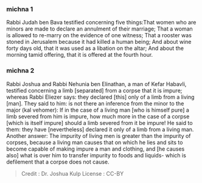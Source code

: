 
### michna 1
Rabbi Judah ben Bava testified concerning five things:That women who are minors are made to declare an annulment of their marriage; That a woman is allowed to re-marry on the evidence of one witness; That a rooster was stoned in Jerusalem because it had killed a human being; And about wine forty days old, that it was used as a libation on the altar; And about the morning tamid offering, that it is offered at the fourth hour.

### michna 2
Rabbi Joshua and Rabbi Nehunia ben Elinathan, a man of Kefar Habavli, testified concerning a limb [separated] from a corpse that it is impure; whereas Rabbi Eliezer says: they declared [this] only of a limb from a living [man]. They said to him: is not there an inference from the minor to the major (kal vehomer):   If in the case of a living man [who is himself pure] a limb severed from him is impure, how much more in the case of a corpse [which is itself impure] should a limb severed from it be impure! He said to them: they have [nevertheless] declared it only of a limb from a living man. Another answer:  The impurity of living men is greater than the impurity of corpses, because a living man causes that on which he lies and sits to become capable of making impure a man and clothing, and [he causes also] what is over him to transfer impurity to foods and liquids- which is defilement that a corpse does not cause.

>Credit : Dr. Joshua Kulp
>License : CC-BY